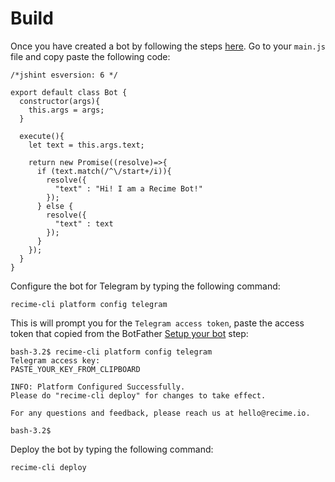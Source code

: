 # Build


Once you have created a bot by following the steps [here](create-your-bot.html). Go to your `main.js` file and copy paste the following code:

```
/*jshint esversion: 6 */

export default class Bot {
  constructor(args){
    this.args = args;
  }

  execute(){
  	let text = this.args.text;

    return new Promise((resolve)=>{
      if (text.match(/^\/start+/i)){
        resolve({
          "text" : "Hi! I am a Recime Bot!"
        });
      } else {
        resolve({
          "text" : text
        });
      }
    });
  }
}

```

Configure the bot for Telegram by typing the following command:


```
recime-cli platform config telegram

```


This is will prompt you for the `Telegram access token`, paste the access token that copied from the BotFather [Setup your bot](setup-telegram-bot.md) step:



```
bash-3.2$ recime-cli platform config telegram
Telegram access key:
PASTE_YOUR_KEY_FROM_CLIPBOARD

INFO: Platform Configured Successfully.
Please do "recime-cli deploy" for changes to take effect.

For any questions and feedback, please reach us at hello@recime.io.

bash-3.2$

```

Deploy the bot by typing the following command:


```
recime-cli deploy

```
